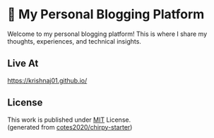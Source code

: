 # 📝 My Personal Blogging Platform
Welcome to my personal blogging platform! This is where I share my thoughts, experiences, and technical insights.

## Live At
https://krishnaj01.github.io/

## License
This work is published under [MIT][mit] License.\
(generated from [cotes2020/chirpy-starter][repo])

[mit]: https://github.com/cotes2020/chirpy-starter/blob/master/LICENSE
[repo]: https://github.com/cotes2020/chirpy-starter

